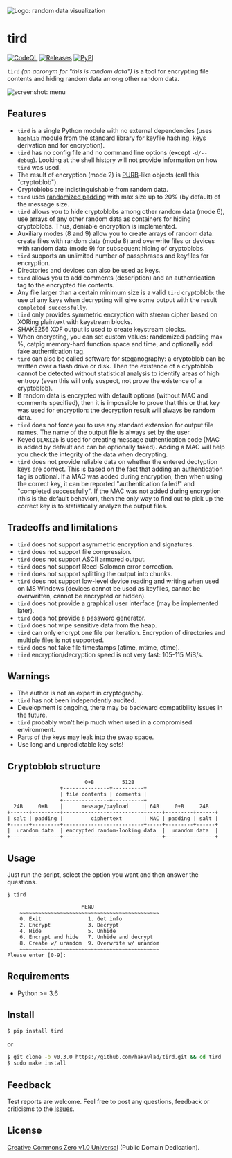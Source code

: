 ![Logo: random data visualization](https://i.imgur.com/kZc0el8.png)

# tird

[![CodeQL](https://github.com/hakavlad/tird/actions/workflows/github-code-scanning/codeql/badge.svg)](https://github.com/hakavlad/tird/actions/workflows/github-code-scanning/codeql)
[![Releases](https://img.shields.io/github/v/release/hakavlad/tird)](https://github.com/hakavlad/tird/releases)
[![PyPI](https://img.shields.io/pypi/v/tird?color=blue&label=PyPI)](https://pypi.org/project/tird/)

`tird` *(an acronym for "this is random data")* is a tool for encrypting file contents and hiding random data among other random data.

![screenshot: menu](https://i.imgur.com/HmwR7vV.png)

## Features

- `tird` is a single Python module with no external dependencies (uses `hashlib` module from the standard library for keyfile hashing, keys derivation and for encryption). 
- `tird` has no config file and no command line options (except `-d/--debug`). Looking at the shell history will not provide information on how `tird` was used.
- The result of encryption (mode 2) is [PURB](https://en.wikipedia.org/wiki/PURB_(cryptography))-like objects (call this "cryptoblob").
- Cryptoblobs are indistinguishable from random data.
- `tird` uses [randomized padding](https://en.wikipedia.org/wiki/Padding_(cryptography)#Randomized_padding) with max size up to 20% (by default) of the message size.
- `tird` allows you to hide cryptoblobs among other random data (mode 6), use arrays of any other random data as containers for hiding cryptoblobs. Thus, deniable encryption is implemented.
- Auxiliary modes (8 and 9) allow you to create arrays of random data: create files with random data (mode 8) and overwrite files or devices with random data (mode 9) for subsequent hiding of cryptoblobs.
- `tird` supports an unlimited number of passphrases and keyfiles for encryption.
- Directories and devices can also be used as keys.
- `tird` allows you to add comments (description) and an authentication tag to the encrypted file contents.
- Any file larger than a certain minimum size is a valid `tird` cryptoblob: the use of any keys when decrypting will give some output with the result `completed successfully`.
- `tird` only provides symmetric encryption with stream cipher based on XORing plaintext with keystream blocks.
- SHAKE256 XOF output is used to create keystream blocks.
- When encrypting, you can set custom values: randomized padding max %, catpig memory-hard function space and time, and optionally add fake authentication tag.
- `tird` can also be called software for steganography: a cryptoblob can be written over a flash drive or disk. Then the existence of a cryptoblob cannot be detected without statistical analysis to identify areas of high entropy (even this will only suspect, not prove the existence of a cryptoblob).
- If random data is encrypted with default options (without MAC and comments specified), then it is impossible to prove that this or that key was used for encryption: the decryption result will always be random data.
- `tird` does not force you to use any standard extension for output file names. The name of the output file is always set by the user.
- Keyed `BLAKE2b` is used for creating message authentication code (MAC is added by default and can be optionally faked). Adding a MAC will help you check the integrity of the data when decrypting.
- `tird` does not provide reliable data on whether the entered dectyption keys are correct. This is based on the fact that adding an authentication tag is optional. If a MAC was added during encryption, then when using the correct key, it can be reported "authentication failed!" and "completed successfully". If the MAC was not added during encryption (this is the default behavior), then the only way to find out to pick up the correct key is to statistically analyze the output files.

## Tradeoffs and limitations

- `tird` does not support asymmetric encryption and signatures.
- `tird` does not support file compression.
- `tird` does not support ASCII armored output.
- `tird` does not support Reed–Solomon error correction.
- `tird` does not support splitting the output into chunks.
- `tird` does not support low-level device reading and writing when used on MS Windows (devices cannot be used as keyfiles, cannot be overwritten, cannot be encrypted or hidden).
- `tird` does not provide a graphical user interface (may be implemented later).
- `tird` does not provide a password generator.
- `tird` does not wipe sensitive data from the heap.
- `tird` can only encrypt one file per iteration. Encryption of directories and multiple files is not supported.
- `tird` does not fake file timestamps (atime, mtime, ctime).
- `tird` encryption/decryption speed is not very fast: 105-115 MiB/s.

## Warnings

- The author is not an expert in cryptography.
- `tird` has not been independently audited.
- Development is ongoing, there may be backward compatibility issues in the future.
- `tird` probably won't help much when used in a compromised environment.
- Parts of the keys may leak into the swap space.
- Use long and unpredictable key sets!

## Cryptoblob structure
```
                         0+B         512B
                 +---------------+----------+
                 | file contents | comments |
                 +---------------+----------+
  24B     0+B    |      message/payload     | 64B     0+B     24B
+------+---------+--------------------------+-----+---------+------+
| salt | padding |         ciphertext       | MAC | padding | salt |
+------+---------+--------------------------+-----+---------+------+
|  urandom data  | encrypted random-looking data  |  urandom data  |
+----------------+--------------------------------+----------------+
```

## Usage

Just run the script, select the option you want and then answer the questions.
```
$ tird

                        MENU
    ~~~~~~~~~~~~~~~~~~~~~~~~~~~~~~~~~~~~~~~~~~~~~
    0. Exit               1. Get info
    2. Encrypt            3. Decrypt
    4. Hide               5. Unhide
    6. Encrypt and hide   7. Unhide and decrypt
    8. Create w/ urandom  9. Overwrite w/ urandom
    ~~~~~~~~~~~~~~~~~~~~~~~~~~~~~~~~~~~~~~~~~~~~~
Please enter [0-9]:
```

## Requirements

- Python >= 3.6

## Install

```bash
$ pip install tird
```
or
```bash
$ git clone -b v0.3.0 https://github.com/hakavlad/tird.git && cd tird
$ sudo make install
```

## Feedback

Test reports are welcome. Feel free to post any questions, feedback or criticisms to the [Issues](https://github.com/hakavlad/tird/issues).

## License

[Creative Commons Zero v1.0 Universal](https://github.com/hakavlad/tird/blob/main/LICENSE) (Public Domain Dedication).
